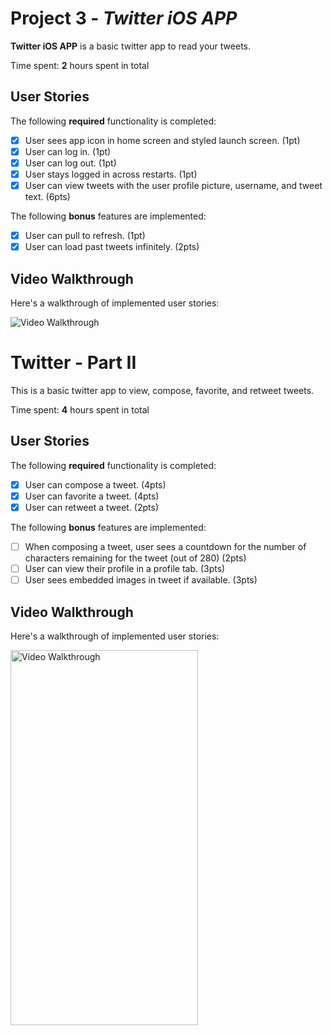 # Project 3 - *Twitter iOS APP*

**Twitter iOS APP** is a basic twitter app to read your tweets.

Time spent: **2** hours spent in total

## User Stories

The following **required** functionality is completed:

- [X] User sees app icon in home screen and styled launch screen. (1pt)
- [X] User can log in. (1pt)
- [X] User can log out. (1pt)
- [X] User stays logged in across restarts. (1pt)
- [X] User can view tweets with the user profile picture, username, and tweet text. (6pts)

The following **bonus** features are implemented:

- [X] User can pull to refresh. (1pt)
- [X] User can load past tweets infinitely. (2pts)

## Video Walkthrough

Here's a walkthrough of implemented user stories:

<img src='https://user-images.githubusercontent.com/60868240/110201647-0d753780-7e19-11eb-8e19-e20faf86561d.gif' title='Video Walkthrough' width='' alt='Video Walkthrough' />




# Twitter - Part II

This is a basic twitter app to view, compose, favorite, and retweet tweets.

Time spent: **4** hours spent in total

## User Stories

The following **required** functionality is completed:

- [X] User can compose a tweet. (4pts)
- [X] User can favorite a tweet. (4pts)
- [X] User can retweet a tweet. (2pts)

The following **bonus** features are implemented:

- [ ] When composing a tweet, user sees a countdown for the number of characters remaining for the tweet (out of 280) (2pts)
- [ ] User can view their profile in a profile tab. (3pts)
- [ ] User sees embedded images in tweet if available. (3pts)

## Video Walkthrough

Here's a walkthrough of implemented user stories:

<img src='https://user-images.githubusercontent.com/60868240/111104556-362eb880-850e-11eb-81d2-d17297121d7d.gif' width = 300 height = 600 alt='Video Walkthrough' />

